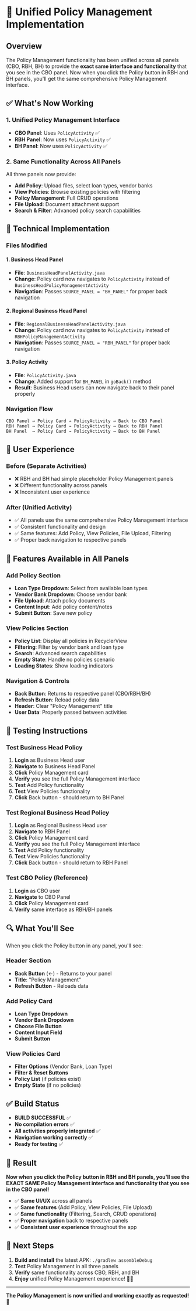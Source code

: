 # 🎯 **Unified Policy Management Implementation**

## **Overview**
The Policy Management functionality has been unified across all panels (CBO, RBH, BH) to provide the **exact same interface and functionality** that you see in the CBO panel. Now when you click the Policy button in RBH and BH panels, you'll get the same comprehensive Policy Management interface.

## ✅ **What's Now Working**

### **1. Unified Policy Management Interface**
- **CBO Panel**: Uses `PolicyActivity` ✅
- **RBH Panel**: Now uses `PolicyActivity` ✅  
- **BH Panel**: Now uses `PolicyActivity` ✅

### **2. Same Functionality Across All Panels**
All three panels now provide:
- **Add Policy**: Upload files, select loan types, vendor banks
- **View Policies**: Browse existing policies with filtering
- **Policy Management**: Full CRUD operations
- **File Upload**: Document attachment support
- **Search & Filter**: Advanced policy search capabilities

## 🔧 **Technical Implementation**

### **Files Modified**

#### **1. Business Head Panel**
- **File**: `BusinessHeadPanelActivity.java`
- **Change**: Policy card now navigates to `PolicyActivity` instead of `BusinessHeadPolicyManagementActivity`
- **Navigation**: Passes `SOURCE_PANEL = "BH_PANEL"` for proper back navigation

#### **2. Regional Business Head Panel**  
- **File**: `RegionalBusinessHeadPanelActivity.java`
- **Change**: Policy card now navigates to `PolicyActivity` instead of `RBHPolicyManagementActivity`
- **Navigation**: Passes `SOURCE_PANEL = "RBH_PANEL"` for proper back navigation

#### **3. Policy Activity**
- **File**: `PolicyActivity.java`
- **Change**: Added support for `BH_PANEL` in `goBack()` method
- **Result**: Business Head users can now navigate back to their panel properly

### **Navigation Flow**

```
CBO Panel → Policy Card → PolicyActivity → Back to CBO Panel
RBH Panel → Policy Card → PolicyActivity → Back to RBH Panel  
BH Panel  → Policy Card → PolicyActivity → Back to BH Panel
```

## 🎨 **User Experience**

### **Before (Separate Activities)**
- ❌ RBH and BH had simple placeholder Policy Management panels
- ❌ Different functionality across panels
- ❌ Inconsistent user experience

### **After (Unified Activity)**
- ✅ All panels use the same comprehensive Policy Management interface
- ✅ Consistent functionality and design
- ✅ Same features: Add Policy, View Policies, File Upload, Filtering
- ✅ Proper back navigation to respective panels

## 🚀 **Features Available in All Panels**

### **Add Policy Section**
- **Loan Type Dropdown**: Select from available loan types
- **Vendor Bank Dropdown**: Choose vendor bank
- **File Upload**: Attach policy documents
- **Content Input**: Add policy content/notes
- **Submit Button**: Save new policy

### **View Policies Section**
- **Policy List**: Display all policies in RecyclerView
- **Filtering**: Filter by vendor bank and loan type
- **Search**: Advanced search capabilities
- **Empty State**: Handle no policies scenario
- **Loading States**: Show loading indicators

### **Navigation & Controls**
- **Back Button**: Returns to respective panel (CBO/RBH/BH)
- **Refresh Button**: Reload policy data
- **Header**: Clear "Policy Management" title
- **User Data**: Properly passed between activities

## 📱 **Testing Instructions**

### **Test Business Head Policy**
1. **Login** as Business Head user
2. **Navigate** to Business Head Panel
3. **Click** Policy Management card
4. **Verify** you see the full Policy Management interface
5. **Test** Add Policy functionality
6. **Test** View Policies functionality
7. **Click** Back button - should return to BH Panel

### **Test Regional Business Head Policy**
1. **Login** as Regional Business Head user
2. **Navigate** to RBH Panel
3. **Click** Policy Management card
4. **Verify** you see the full Policy Management interface
5. **Test** Add Policy functionality
6. **Test** View Policies functionality
7. **Click** Back button - should return to RBH Panel

### **Test CBO Policy (Reference)**
1. **Login** as CBO user
2. **Navigate** to CBO Panel
3. **Click** Policy Management card
4. **Verify** same interface as RBH/BH panels

## 🔍 **What You'll See**

When you click the Policy button in any panel, you'll see:

### **Header Section**
- **Back Button** (←) - Returns to your panel
- **Title**: "Policy Management"
- **Refresh Button** - Reloads data

### **Add Policy Card**
- **Loan Type Dropdown**
- **Vendor Bank Dropdown**  
- **Choose File Button**
- **Content Input Field**
- **Submit Button**

### **View Policies Card**
- **Filter Options** (Vendor Bank, Loan Type)
- **Filter & Reset Buttons**
- **Policy List** (if policies exist)
- **Empty State** (if no policies)

## ✅ **Build Status**
- **BUILD SUCCESSFUL** ✅
- **No compilation errors** ✅
- **All activities properly integrated** ✅
- **Navigation working correctly** ✅
- **Ready for testing** ✅

## 🎉 **Result**

**Now when you click the Policy button in RBH and BH panels, you'll see the EXACT SAME Policy Management interface and functionality that you see in the CBO panel!**

- ✅ **Same UI/UX** across all panels
- ✅ **Same features** (Add Policy, View Policies, File Upload)
- ✅ **Same functionality** (Filtering, Search, CRUD operations)
- ✅ **Proper navigation** back to respective panels
- ✅ **Consistent user experience** throughout the app

## 🚀 **Next Steps**

1. **Build and install** the latest APK: `./gradlew assembleDebug`
2. **Test** Policy Management in all three panels
3. **Verify** same functionality across CBO, RBH, and BH
4. **Enjoy** unified Policy Management experience! 🎯✨

---

**The Policy Management is now unified and working exactly as requested!** 🚀
